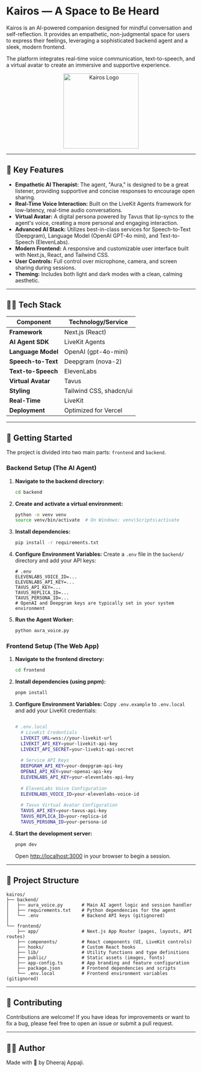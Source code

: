 # Kairos — A Space to Be Heard

Kairos is an AI-powered companion designed for mindful conversation and self-reflection. It provides an empathetic, non-judgmental space for users to express their feelings, leveraging a sophisticated backend agent and a sleek, modern frontend.

The platform integrates real-time voice communication, text-to-speech, and a virtual avatar to create an immersive and supportive experience.

<p align="center">
  <img src="frontend/app/favicon.ico" width="200" alt="Kairos Logo" />
</p>

---

## 🎯 Key Features

-   **Empathetic AI Therapist:** The agent, "Aura," is designed to be a great listener, providing supportive and concise responses to encourage open sharing.
-   **Real-Time Voice Interaction:** Built on the LiveKit Agents framework for low-latency, real-time audio conversations.
-   **Virtual Avatar:** A digital persona powered by Tavus that lip-syncs to the agent's voice, creating a more personal and engaging interaction.
-   **Advanced AI Stack:** Utilizes best-in-class services for Speech-to-Text (Deepgram), Language Model (OpenAI GPT-4o mini), and Text-to-Speech (ElevenLabs).
-   **Modern Frontend:** A responsive and customizable user interface built with Next.js, React, and Tailwind CSS.
-   **User Controls:** Full control over microphone, camera, and screen sharing during sessions.
-   **Theming:** Includes both light and dark modes with a clean, calming aesthetic.

---

## 🧑‍💻 Tech Stack

| Component         | Technology/Service                                                                                             |
| ----------------- | -------------------------------------------------------------------------------------------------------------- |
| **Framework**     | Next.js (React)                                                                                                |
| **AI Agent SDK**  | LiveKit Agents                                                                                                 |
| **Language Model**| OpenAI (gpt-4o-mini)                                                                                           |
| **Speech-to-Text**| Deepgram (nova-2)                                                                                              |
| **Text-to-Speech**| ElevenLabs                                                                                                     |
| **Virtual Avatar**| Tavus                                                                                                          |
| **Styling**       | Tailwind CSS, shadcn/ui                                                                                        |
| **Real-Time**     | LiveKit                                                                                                        |
| **Deployment**    | Optimized for Vercel                                                                                           |

---

## 🚀 Getting Started

The project is divided into two main parts: `frontend` and `backend`.

### Backend Setup (The AI Agent)

1.  **Navigate to the backend directory:**
    ```bash
    cd backend
    ```

2.  **Create and activate a virtual environment:**
    ```bash
    python -m venv venv
    source venv/bin/activate  # On Windows: venv\Scripts\activate
    ```

3.  **Install dependencies:**
    ```bash
    pip install -r requirements.txt
    ```

4.  **Configure Environment Variables:**
    Create a `.env` file in the `backend/` directory and add your API keys:
    ```env
    # .env
    ELEVENLABS_VOICE_ID=...
    ELEVENLABS_API_KEY=...
    TAVUS_API_KEY=...
    TAVUS_REPLICA_ID=...
    TAVUS_PERSONA_ID=...
    # OpenAI and Deepgram keys are typically set in your system environment
    ```

5.  **Run the Agent Worker:**
    ```bash
    python aura_voice.py
    ```

### Frontend Setup (The Web App)

1.  **Navigate to the frontend directory:**
    ```bash
    cd frontend
    ```

2.  **Install dependencies (using pnpm):**
    ```bash
    pnpm install
    ```

3.  **Configure Environment Variables:**
    Copy `.env.example` to `.env.local` and add your LiveKit credentials:
    ```bash
    
    # .env.local
      # LiveKit Credentials
      LIVEKIT_URL=wss://your-livekit-url
      LIVEKIT_API_KEY=your-livekit-api-key
      LIVEKIT_API_SECRET=your-livekit-api-secret
      
      # Service API Keys
      DEEPGRAM_API_KEY=your-deepgram-api-key
      OPENAI_API_KEY=your-openai-api-key
      ELEVENLABS_API_KEY=your-elevenlabs-api-key
      
      # ElevenLabs Voice Configuration
      ELEVENLABS_VOICE_ID=your-elevenlabs-voice-id
      
      # Tavus Virtual Avatar Configuration
      TAVUS_API_KEY=your-tavus-api-key
      TAVUS_REPLICA_ID=your-replica-id
      TAVUS_PERSONA_ID=your-persona-id
    
    ```

4.  **Start the development server:**
    ```bash
    pnpm dev
    ```
    Open [http://localhost:3000](http://localhost:3000) in your browser to begin a session.

---

## 📁 Project Structure

```
kairos/
├── backend/
│   ├── aura_voice.py       # Main AI agent logic and session handler
│   ├── requirements.txt    # Python dependencies for the agent
│   └── .env                # Backend API keys (gitignored)
│
└── frontend/
    ├── app/                # Next.js App Router (pages, layouts, API routes)
    ├── components/         # React components (UI, LiveKit controls)
    ├── hooks/              # Custom React hooks
    ├── lib/                # Utility functions and type definitions
    ├── public/             # Static assets (images, fonts)
    ├── app-config.ts       # App branding and feature configuration
    ├── package.json        # Frontend dependencies and scripts
    └── .env.local          # Frontend environment variables (gitignored)
```

---

## 🤝 Contributing

Contributions are welcome! If you have ideas for improvements or want to fix a bug, please feel free to open an issue or submit a pull request.

---

## 👨‍💻 Author

Made with 💙 by Dheeraj Appaji.
